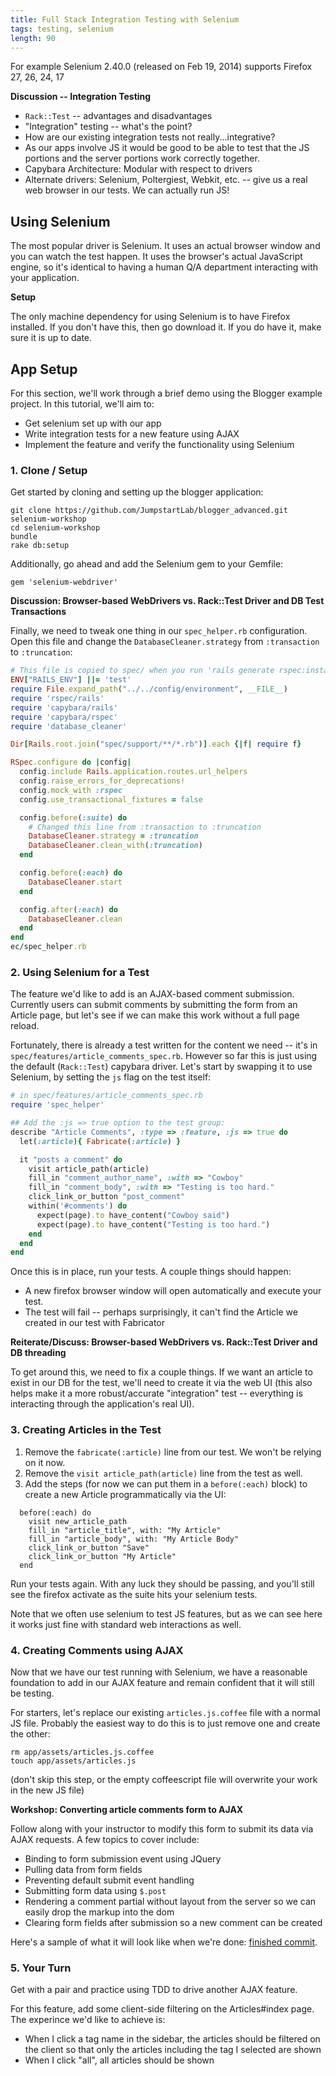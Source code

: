 ```yaml
---
title: Full Stack Integration Testing with Selenium
tags: testing, selenium
length: 90
---
```


For example Selenium 2.40.0 (released on Feb 19, 2014) supports Firefox 27, 26, 24, 17

__Discussion -- Integration Testing__

* `Rack::Test` -- advantages and disadvantages
* "Integration" testing -- what's the point?
* How are our existing integration tests not really...integrative?
* As our apps involve JS it would be good to be able to test that the JS
portions and the server portions work correctly together.
* Capybara Architecture: Modular with respect to drivers
* Alternate drivers: Selenium, Poltergiest, Webkit, etc. -- give us a real
web browser in our tests. We can actually run JS!

## Using Selenium

The most popular driver is Selenium. It uses an actual browser window and you can
watch the test happen. It uses the browser's actual JavaScript engine, so it's
identical to having a human Q/A department interacting with your application.

__Setup__

The only machine dependency for using Selenium is to have Firefox installed.
If you don't have this, then go download it. If you do have it, make sure it is
up to date.

## App Setup

For this section, we'll work through a brief demo using the Blogger example
project. In this tutorial, we'll aim to:

* Get selenium set up with our app
* Write integration tests for a new feature using AJAX
* Implement the feature and verify the functionality using Selenium

### 1. Clone / Setup

Get started by cloning and setting up the blogger application:

```
git clone https://github.com/JumpstartLab/blogger_advanced.git selenium-workshop
cd selenium-workshop
bundle
rake db:setup
```

Additionally, go ahead and add the Selenium gem to your Gemfile:

```
gem 'selenium-webdriver'
```

__Discussion: Browser-based WebDrivers vs. Rack::Test Driver and DB Test Transactions__

Finally, we need to tweak one thing in our `spec_helper.rb` configuration. Open this file
and change the `DatabaseCleaner.strategy` from `:transaction` to `:truncation`:

```ruby
# This file is copied to spec/ when you run 'rails generate rspec:install'
ENV["RAILS_ENV"] ||= 'test'
require File.expand_path("../../config/environment", __FILE__)
require 'rspec/rails'
require 'capybara/rails'
require 'capybara/rspec'
require 'database_cleaner'

Dir[Rails.root.join("spec/support/**/*.rb")].each {|f| require f}

RSpec.configure do |config|
  config.include Rails.application.routes.url_helpers
  config.raise_errors_for_deprecations!
  config.mock_with :rspec
  config.use_transactional_fixtures = false

  config.before(:suite) do
    # Changed this line from :transaction to :truncation
    DatabaseCleaner.strategy = :truncation
    DatabaseCleaner.clean_with(:truncation)
  end

  config.before(:each) do
    DatabaseCleaner.start
  end

  config.after(:each) do
    DatabaseCleaner.clean
  end
end
ec/spec_helper.rb
```

### 2. Using Selenium for a Test

The feature we'd like to add is an AJAX-based comment submission. Currently users
can submit comments by submitting the form from an Article page, but let's see if
we can make this work without a full page reload.

Fortunately, there is already a test written for the content we need -- it's in
`spec/features/article_comments_spec.rb`. However so far this is just using the default
(`Rack::Test`) capybara driver. Let's start by swapping it to use Selenium, by
setting the `js` flag on the test itself:

```ruby
# in spec/features/article_comments_spec.rb
require 'spec_helper'

## Add the :js => true option to the test group:
describe "Article Comments", :type => :feature, :js => true do
  let(:article){ Fabricate(:article) }

  it "posts a comment" do
    visit article_path(article)
    fill_in "comment_author_name", :with => "Cowboy"
    fill_in "comment_body", :with => "Testing is too hard."
    click_link_or_button "post_comment"
    within('#comments') do
      expect(page).to have_content("Cowboy said")
      expect(page).to have_content("Testing is too hard.")
    end
  end
end
```

Once this is in place, run your tests. A couple things should happen:

* A new firefox browser window will open automatically and execute your test.
* The test will fail -- perhaps surprisingly, it can't find the Article we created
in our test with Fabricator

__Reiterate/Discuss: Browser-based WebDrivers vs. Rack::Test Driver and DB threading__

To get around this, we need to fix a couple things. If we want an article to exist
in our DB for the test, we'll need to create it via the web UI (this also helps make
it a more robust/accurate "integration" test -- everything is interacting through
the application's real UI).

### 3. Creating Articles in the Test

1. Remove the `fabricate(:article)` line from our test. We won't be relying on it now.
2. Remove the `visit article_path(article)` line from the test as well.
3. Add the steps (for now we can put them in a `before(:each)` block) to create a new
Article programmatically via the UI:

```
  before(:each) do
    visit new_article_path
    fill_in "article_title", with: "My Article"
    fill_in "article_body", with: "My Article Body"
    click_link_or_button "Save"
    click_link_or_button "My Article"
  end
```

Run your tests again. With any luck they should be passing, and you'll still see the firefox
activate as the suite hits your selenium tests.

Note that we often use selenium to test JS features, but as we can see here it works
just fine with standard web interactions as well.

### 4. Creating Comments using AJAX

Now that we have our test running with Selenium, we have a reasonable foundation
to add in our AJAX feature and remain confident that it will still be testing.

For starters, let's replace our existing `articles.js.coffee` file with a normal JS file.
Probably the easiest way to do this is to just remove one and create the other:

```
rm app/assets/articles.js.coffee
touch app/assets/articles.js
```

(don't skip this step, or the empty coffeescript file will overwrite your work in
the new JS file)

__Workshop: Converting article comments form to AJAX__

Follow along with your instructor to modify this form to submit its data via AJAX requests.
A few topics to cover include:

* Binding to form submission event using JQuery
* Pulling data from form fields
* Preventing default submit event handling
* Submitting form data using `$.post`
* Rendering a comment partial without layout from the server so
we can easily drop the markup into the dom
* Clearing form fields after submission so a new comment can be created

Here's a sample of what it will look like when we're done: [finished commit](https://github.com/JumpstartLab/blogger_advanced/commit/be8b022e54d9859ebebc5944d1ce3075639c109a).

### 5. Your Turn

Get with a pair and practice using TDD to drive another AJAX feature.

For this feature, add some client-side filtering on the Articles#index
page. The experince we'd like to achieve is:

* When I click a tag name in the sidebar, the articles should be filtered on the client
so that only the articles including the tag I selected are shown
* When I click "all", all articles should be shown
